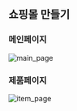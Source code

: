 ## 쇼핑몰 만들기

### 메인페이지
![main_page](crud-by-react/readme_images/item_page.png)

### 제품페이지
![item_page](crud-by-react/readme_images/item_page.png)